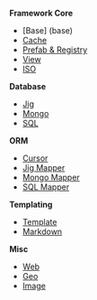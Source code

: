 **Framework Core**

- [Base] (base)
- [Cache](cache)
- [Prefab & Registry](prefab-registry)
- [View](view)
- [ISO](iso)

**Database**

- [Jig](jig)
- [Mongo](mongo)
- [SQL](sql)

**ORM**

- [Cursor](cursor)
- [Jig Mapper](jig-mapper)
- [Mongo Mapper](mongo-mapper)
- [SQL Mapper](sql-mapper)

**Templating**

- [Template](template)
- [Markdown](markdown)

**Misc**

- [Web](web)
- [Geo](geo)
- [Image](image)
